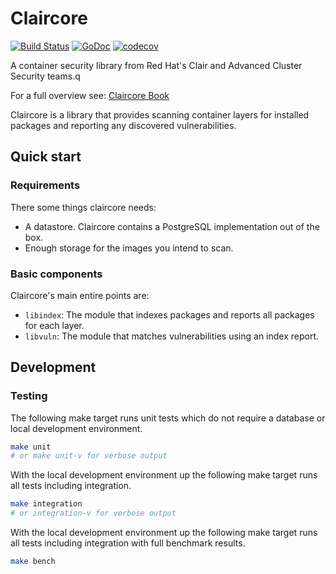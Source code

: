 # Claircore
[![Build Status](https://github.com/quay/claircore/actions/workflows/main.yml/badge.svg)](https://github.com/quay/claircore/actions/workflows/main.yml)
[![GoDoc](https://pkg.go.dev/badge/github.com/quay/claircore?status.svg)](https://pkg.go.dev/github.com/quay/claircore)
[![codecov](https://codecov.io/github/quay/claircore/coverage.svg?branch=main)](https://codecov.io/github/quay/claircore?branch=main)

A container security library from Red Hat's Clair and Advanced Cluster Security teams.q 

For a full overview see: [Claircore Book](https://quay.github.io/claircore)

Claircore is a library that provides scanning container layers for installed packages
and reporting any discovered vulnerabilities.

## Quick start

### Requirements

There some things claircore needs:
- A datastore. Claircore contains a PostgreSQL implementation out of the box.
- Enough storage for the images you intend to scan.

### Basic components

Claircore's main entire points are:
- `libindex`: The module that indexes packages and reports all packages for each layer.
- `libvuln`: The module that matches vulnerabilities using an index report.

## Development

### Testing

The following make target runs unit tests which do not require a database or local development environment.
```sh
make unit
# or make unit-v for verbose output
```

With the local development environment up the following make target runs all tests including integration.
```sh
make integration
# or integration-v for verbose output
```

With the local development environment up the following make target runs all tests including integration with full
benchmark results.
```sh
make bench
```
